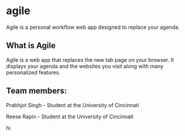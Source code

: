 # agile
Agile is a personal workflow web app designed to replace your agenda.

<h2>What is Agile</h2>
<p>Agile is a web app that replaces the new tab page on your browser. It displays your agenda and the websites you visit along with many personalized features.</p>

<h2>Team members:</h2>
<p>Prabhjot Singh -  Student at the University of Cincinnati</p>
<p>Reese Rapin -  Student at the University of Cincinnati</p>


hi
